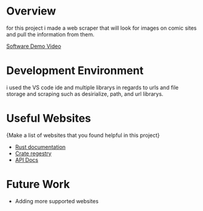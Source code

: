 # Overview

for this project i made a web scraper that will look for images on comic sites and pull the information from them. 

[Software Demo Video](https://youtu.be/pEjx9LVq0J4)

# Development Environment

i used the VS code ide and multiple librarys in regards to urls and file storage and scraping such as desirialize, path, and url librarys.

# Useful Websites

{Make a list of websites that you found helpful in this project}

- [Rust documentation](https://doc.rust-lang.org/)
- [Crate regestry](https://crates.io)
- [API Docs](https://docs.rs)

# Future Work

- Adding more supported websites